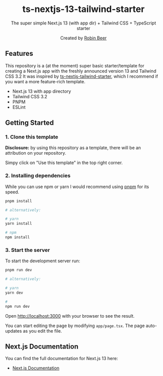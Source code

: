 <div align="center">
  <h1>ts-nextjs-13-tailwind-starter</h1>
  <p>The super simple Next.js 13 (with app dir) + Tailwind CSS + TypeScript starter</p>
  <p>Created by <a href="https://robin.beer.com">Robin Beer</a></p>
</div>

## Features

This repository is a (at the moment) super basic starter/template for creating a Next.js app with the freshly announced version 13 and Tailwind CSS 3.2
It was inspired by [ts-nextjs-tailwind-starter](https://github.com/theodorusclarence/ts-nextjs-tailwind-starter), which I recommend if you want a more feature-rich template.

 - Next.js 13 with app directory
 - Tailwind CSS 3.2
 - PNPM
 - ESLint

## Getting Started

### 1. Clone this template

**Disclosure:** by using this repository as a template, there will be an attribution on your repository.

Simpy click on "Use this template" in the top right corner.

### 2. Installing dependencies

While you can use npm or yarn I would recommend using [pnpm](https://pnpm.io) for its speed.

```bash
pnpm install

# alternatively:

# yarn
yarn install

# npm
npm install
```

### 3. Start the server
To start the development server run:

```bash
pnpm run dev

# alternatively:

# yarn 
yarn dev

#
npm run dev
```

Open [http://localhost:3000](http://localhost:3000) with your browser to see the result.

You can start editing the page by modifying `app/page.tsx`. The page auto-updates as you edit the file.


## Next.js Documentation


You can find the full documentation for Next.js 13 here:

- [Next.js Documentation](https://beta.nextjs.org/docs)
